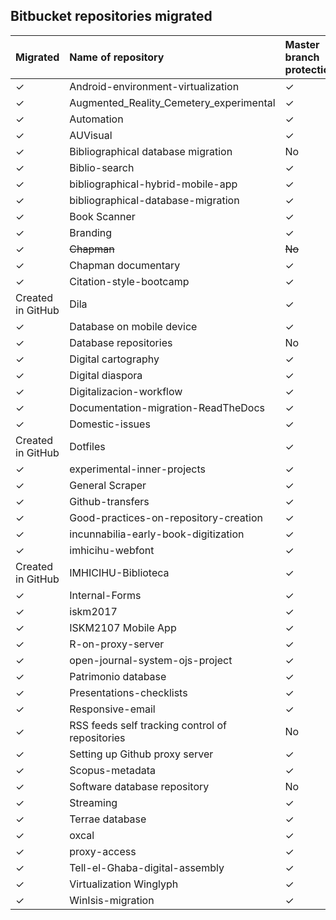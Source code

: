 ## Bitbucket repositories migrated

| Migrated | Name of repository | Master branch protection | Deprecated | Archived |
|:--|:--|:-- |:-- |:-- |
| ✓ | Android-environment-virtualization | ✓ | No |No |
| ✓ | Augmented_Reality_Cemetery_experimental | ✓ | No |No |
| ✓ | Automation | ✓ | No |No |
| ✓ | AUVisual | ✓ | No |No |
| ✓ | Bibliographical database migration | No | No | No |
| ✓ | Biblio-search | ✓ | No | No |
| ✓ | bibliographical-hybrid-mobile-app | ✓ | No | No |
| ✓ | bibliographical-database-migration | ✓ | ✓ | ✓ |
| ✓ | Book Scanner | ✓ | No | No |
| ✓ | Branding | ✓ | No | No |
| ✓ | ~~Chapman~~ | ~~No~~ | ~~No~~ | ~~No~~ |
| ✓ | Chapman documentary | ✓ | No | No |
| ✓ | Citation-style-bootcamp | ✓ | No | No |
| Created in GitHub | Dila | ✓ | No | No |
| ✓ | Database on mobile device | ✓ | ✓ | ✓ |
| ✓ | Database repositories | No | No |No |
| ✓ | Digital cartography | ✓ | No | ✓ |
| ✓ | Digital diaspora | ✓ | No | ✓ |
| ✓ | Digitalizacion-workflow | ✓ | No | No |
| ✓ | Documentation-migration-ReadTheDocs  | ✓ | ✓  |✓ |
| ✓ | Domestic-issues | ✓ | No | No |
| Created in GitHub | Dotfiles | ✓ | No | No |
| ✓ | experimental-inner-projects | ✓ | No | No |
| ✓ | General Scraper | ✓ | No | No |
| ✓ | Github-transfers | ✓ | ✓ | ✓ |
| ✓ | Good-practices-on-repository-creation | ✓ | No | No |
| ✓ | incunnabilia-early-book-digitization | ✓ | No |No |
| ✓ | imhicihu-webfont | ✓ | No |No |
| Created in GitHub | IMHICIHU-Biblioteca | ✓ | No |No |
| ✓ | Internal-Forms | ✓ | No |No |
| ✓ | iskm2017 | ✓ | ✓  |✓ | 
| ✓ | ISKM2107 Mobile App | ✓ | ✓ | ✓ |
| ✓ | R-on-proxy-server | ✓ | ✓ | ✓ |
| ✓ | open-journal-system-ojs-project | ✓ | No | No |
| ✓ | Patrimonio database | ✓ | ✓ | ✓ |
| ✓ | Presentations-checklists | ✓ | No | No |
| ✓ | Responsive-email | ✓ | No| No |
| ✓ | RSS feeds self tracking control of repositories | No | No| No |
| ✓ | Setting up Github proxy server | ✓ | ✓ | ✓ |
| ✓ | Scopus-metadata | ✓ | ✓ | ✓ |
| ✓ | Software database repository | No | No| No |
| ✓ | Streaming | ✓ | No |No |
| ✓ | Terrae database | ✓ | ✓ |✓ |
| ✓ | oxcal | ✓ | ✓ | ✓ |
| ✓ | proxy-access | ✓ | ✓ | ✓ |
| ✓ | Tell-el-Ghaba-digital-assembly | ✓ | No |No |
| ✓ | Virtualization Winglyph | ✓ | No |No |
| ✓ | WinIsis-migration | ✓ | ✓ | ✓ |







